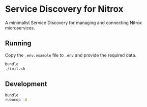 # Service Discovery for Nitrox

A minimalist Service Discovery for managing and connecting Nitrox microservices.

## Running

Copy the `.env.example` file to `.env` and provide the required data.

```sh
bundle
./init.sh
```

## Development

```sh
bundle
rubocop -A
```
